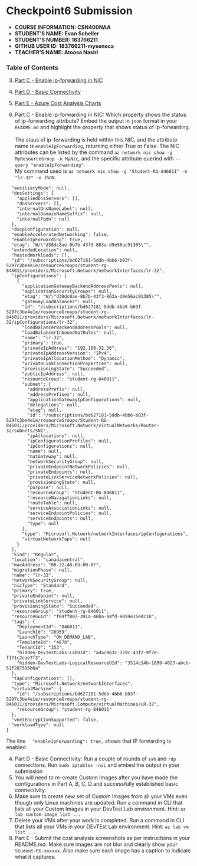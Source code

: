 # Checkpoint6 Submission

- **COURSE INFORMATION: CSN400NAA**
- **STUDENT’S NAME: Evan Scheller**
- **STUDENT'S NUMBER: 183766211**
- **GITHUB USER ID: 183766211-myseneca**
- **TEACHER’S NAME: Atoosa Nasiri**

### Table of Contents

3. [Part C - Enable ip-forwarding in NIC](#header4)
4. [Part D - Basic Connectivity](#header3)
5. [Part E - Azure Cost Analysis Charts](#header4)

3. Part C - Enable ip-forwarding in NIC: Which property shows the status of ip-forwarding attribute? Embed the output in `json` format in your `README.md` and highlight the property that shows status of ip-forwarding.<br> <br>The staus of ip-forwarding is held within this NIC, and the attribute name is `enableIpForwarding`, returning either True or False. The NIC attributes can be listed by the command `az network nic show -g MyResourceGroup -n MyNic`, and the specific attribute queried with `--query "enableIpForwarding"`.<br>
My command used is `az network nic show -g "Student-RG-846011" -n "lr-32" -o JSON`.
```{
  "auxiliaryMode": null,
  "dnsSettings": {
    "appliedDnsServers": [],
    "dnsServers": [],
    "internalDnsNameLabel": null,
    "internalDomainNameSuffix": null,
    "internalFqdn": null
  },
  "dscpConfiguration": null,
  "enableAcceleratedNetworking": false,
  "enableIpForwarding": true,
  "etag": "W/\"d38dc8ae-8b7b-43f3-863a-d9e56ac91385\"",
  "extendedLocation": null,
  "hostedWorkloads": [],
  "id": "/subscriptions/bd627181-5ddb-4bb6-b03f-5297c3be4e1e/resourceGroups/student-rg-846011/providers/Microsoft.Network/networkInterfaces/lr-32",
  "ipConfigurations": [
    {
      "applicationGatewayBackendAddressPools": null,
      "applicationSecurityGroups": null,
      "etag": "W/\"d38dc8ae-8b7b-43f3-863a-d9e56ac91385\"",
      "gatewayLoadBalancer": null,
      "id": "/subscriptions/bd627181-5ddb-4bb6-b03f-5297c3be4e1e/resourceGroups/student-rg-846011/providers/Microsoft.Network/networkInterfaces/lr-32/ipConfigurations/lr-32",
      "loadBalancerBackendAddressPools": null,
      "loadBalancerInboundNatRules": null,
      "name": "lr-32",
      "primary": true,
      "privateIpAddress": "192.168.32.36",
      "privateIpAddressVersion": "IPv4",
      "privateIpAllocationMethod": "Dynamic",
      "privateLinkConnectionProperties": null,
      "provisioningState": "Succeeded",
      "publicIpAddress": null,
      "resourceGroup": "student-rg-846011",
      "subnet": {
        "addressPrefix": null,
        "addressPrefixes": null,
        "applicationGatewayIpConfigurations": null,
        "delegations": null,
        "etag": null,
        "id": "/subscriptions/bd627181-5ddb-4bb6-b03f-5297c3be4e1e/resourceGroups/Student-RG-846011/providers/Microsoft.Network/virtualNetworks/Router-32/subnets/SN1",
        "ipAllocations": null,
        "ipConfigurationProfiles": null,
        "ipConfigurations": null,
        "name": null,
        "natGateway": null,
        "networkSecurityGroup": null,
        "privateEndpointNetworkPolicies": null,
        "privateEndpoints": null,
        "privateLinkServiceNetworkPolicies": null,
        "provisioningState": null,
        "purpose": null,
        "resourceGroup": "Student-RG-846011",
        "resourceNavigationLinks": null,
        "routeTable": null,
        "serviceAssociationLinks": null,
        "serviceEndpointPolicies": null,
        "serviceEndpoints": null,
        "type": null
      },
      "type": "Microsoft.Network/networkInterfaces/ipConfigurations",
      "virtualNetworkTaps": null
    }
  ],
  "kind": "Regular",
  "location": "canadacentral",
  "macAddress": "00-22-48-B3-00-8F",
  "migrationPhase": null,
  "name": "lr-32",
  "networkSecurityGroup": null,
  "nicType": "Standard",
  "primary": true,
  "privateEndpoint": null,
  "privateLinkService": null,
  "provisioningState": "Succeeded",
  "resourceGroup": "student-rg-846011",
  "resourceGuid": "f69ff802-391a-46ba-a8fd-e059e15edc10",
  "tags": {
    "DeploymentId": "846011",
    "LaunchId": "28959",
    "LaunchType": "ON_DEMAND_LAB",
    "TemplateId": "4678",
    "TenantId": "353",
    "hidden-DevTestLabs-LabUId": "adac863c-329c-43f2-9f7e-f171c2cae7f3",
    "hidden-DevTestLabs-LogicalResourceUId": "3514c14b-1899-4023-abcb-51f287595b6a"
  },
  "tapConfigurations": [],
  "type": "Microsoft.Network/networkInterfaces",
  "virtualMachine": {
    "id": "/subscriptions/bd627181-5ddb-4bb6-b03f-5297c3be4e1e/resourceGroups/student-rg-846011/providers/Microsoft.Compute/virtualMachines/LR-32",
    "resourceGroup": "student-rg-846011"
  },
  "vnetEncryptionSupported": false,
  "workloadType": null
}
```
The line `  "enableIpForwarding": true,` shows that IP forwarding is enabled.

4. Part D - Basic Connectivity: Run a couple of rounds of `ssh` and `rdp` connections. Run `sudo iptables -nvL` and embed the output in your submission 
5. You will need to re-create Custom Images after you have made the configurations in Part A, B, C, D and successfully established basic connectivity. 
6. Make sure to create new set of Custom Images from all your VMs even though only Linux machines are updated. Run a command in CLI that lists all your Custom Images in your DevTest Lab environment. Hint: `az lab custom-image list ...`
7. Delete your VMs after your work is completed. Run a command in CLI that lists all your VMs in your DEvTEst Lab environment. Hint: `az lab vm list ...`
8. Part E - Submit the cost analysis screenshots as per instructions in your README.md. Make sure images are not blur and clearly show your `Student-RG-xxxxxx`. Also make sure each image has a caption to indicate what it captures. 